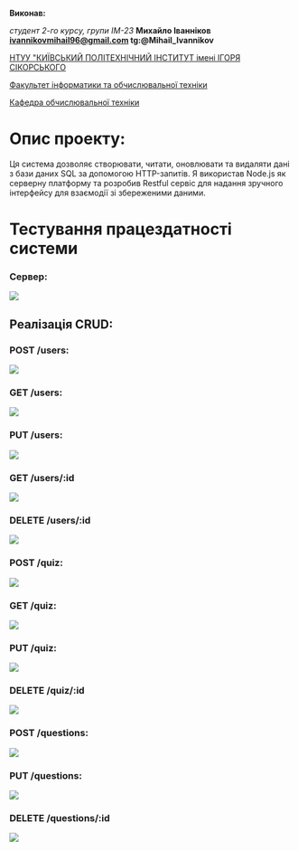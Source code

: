 **Виконав:** 


*студент 2-го курсу, групи ІМ-23*<span padding-right:5em></span> **Михайло Іванніков ivannikovmihail96@gmail.com tg:@Mihail_Ivannikov** <br/>

[НТУУ "КИЇВСЬКИЙ ПОЛІТЕХНІЧНИЙ ІНСТИТУТ імені ІГОРЯ СІКОРСЬКОГО](https://kpi.ua/)

[Факультет інформатики та обчислювальної техніки](https://fiot.kpi.ua/)

[Кафедра обчислювальної техніки](https://comsys.kpi.ua/)

# Опис проекту:

Ця система дозволяє створювати, читати, оновлювати та видаляти дані з бази даних SQL за допомогою HTTP-запитів. Я використав Node.js як серверну платформу та розробив Restful сервіс для надання зручного інтерфейсу для взаємодії зі збереженими даними.

# Тестування працездатності системи


### Сервер:

![](./media/startserver.png)

## Реалізація CRUD:

### POST /users:

![](./media/addUser.png)

### GET /users:

![](./media/getAllUsers.png)

### PUT /users:

![](./media/updateUser.png)

### GET /users/:id

![](./media/getUserById.png)

### DELETE /users/:id

![](./media/deleteUser.png)

### POST /quiz:

![](./media/addQuiz.png)

### GET /quiz:

![](./media/getQuizes.png)

### PUT /quiz:

![](./media/updateQuiz.png)

### DELETE /quiz/:id

![](./media/deleteUser.png)

### POST /questions:

![](./media/addQuestion.png)

### PUT /questions:

![](./media/updateQuestion.png)

### DELETE /questions/:id

![](./media/deleteQuestion.png)
